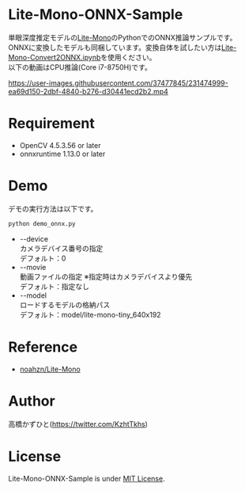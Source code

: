 # Lite-Mono-ONNX-Sample
単眼深度推定モデルの[Lite-Mono](https://github.com/noahzn/Lite-Mono)のPythonでのONNX推論サンプルです。<br>
ONNXに変換したモデルも同梱しています。変換自体を試したい方は[Lite-Mono-Convert2ONNX.ipynb](Lite-Mono-Convert2ONNX.ipynb)を使用ください。<br>
以下の動画はCPU推論(Core i7-8750H)です。<br>

https://user-images.githubusercontent.com/37477845/231474999-ea69d150-2dbf-4840-b276-d30441ecd2b2.mp4

# Requirement 
* OpenCV 4.5.3.56 or later
* onnxruntime 1.13.0 or later

# Demo
デモの実行方法は以下です。
```bash
python demo_onnx.py
```
* --device<br>
カメラデバイス番号の指定<br>
デフォルト：0
* --movie<br>
動画ファイルの指定 ※指定時はカメラデバイスより優先<br>
デフォルト：指定なし
* --model<br>
ロードするモデルの格納パス<br>
デフォルト：model/lite-mono-tiny_640x192

# Reference
* [noahzn/Lite-Mono](https://github.com/noahzn/Lite-Mono)

# Author
高橋かずひと(https://twitter.com/KzhtTkhs)
 
# License 
Lite-Mono-ONNX-Sample is under [MIT License](LICENSE).
